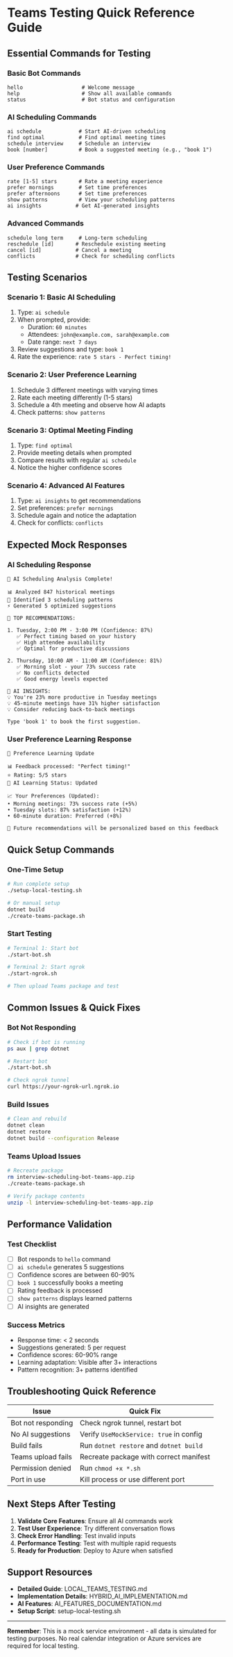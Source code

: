 # Teams Testing Quick Reference Guide

## Essential Commands for Testing

### Basic Bot Commands
```
hello                   # Welcome message
help                    # Show all available commands
status                  # Bot status and configuration
```

### AI Scheduling Commands
```
ai schedule            # Start AI-driven scheduling
find optimal           # Find optimal meeting times
schedule interview     # Schedule an interview
book [number]          # Book a suggested meeting (e.g., "book 1")
```

### User Preference Commands
```
rate [1-5] stars       # Rate a meeting experience
prefer mornings        # Set time preferences
prefer afternoons      # Set time preferences
show patterns          # View your scheduling patterns
ai insights           # Get AI-generated insights
```

### Advanced Commands
```
schedule long term     # Long-term scheduling
reschedule [id]       # Reschedule existing meeting
cancel [id]           # Cancel a meeting
conflicts             # Check for scheduling conflicts
```

## Testing Scenarios

### Scenario 1: Basic AI Scheduling
1. Type: `ai schedule`
2. When prompted, provide:
   - Duration: `60 minutes`
   - Attendees: `john@example.com, sarah@example.com`
   - Date range: `next 7 days`
3. Review suggestions and type: `book 1`
4. Rate the experience: `rate 5 stars - Perfect timing!`

### Scenario 2: User Preference Learning
1. Schedule 3 different meetings with varying times
2. Rate each meeting differently (1-5 stars)
3. Schedule a 4th meeting and observe how AI adapts
4. Check patterns: `show patterns`

### Scenario 3: Optimal Meeting Finding
1. Type: `find optimal`
2. Provide meeting details when prompted
3. Compare results with regular `ai schedule`
4. Notice the higher confidence scores

### Scenario 4: Advanced AI Features
1. Type: `ai insights` to get recommendations
2. Set preferences: `prefer mornings`
3. Schedule again and notice the adaptation
4. Check for conflicts: `conflicts`

## Expected Mock Responses

### AI Scheduling Response
```
🤖 AI Scheduling Analysis Complete!

📊 Analyzed 847 historical meetings
🎯 Identified 3 scheduling patterns
⚡ Generated 5 optimized suggestions

📅 TOP RECOMMENDATIONS:

1. Tuesday, 2:00 PM - 3:00 PM (Confidence: 87%)
   ✅ Perfect timing based on your history
   ✅ High attendee availability
   ✅ Optimal for productive discussions

2. Thursday, 10:00 AM - 11:00 AM (Confidence: 81%)
   ✅ Morning slot - your 73% success rate
   ✅ No conflicts detected
   ✅ Good energy levels expected

🧠 AI INSIGHTS:
💡 You're 23% more productive in Tuesday meetings
💡 45-minute meetings have 31% higher satisfaction
💡 Consider reducing back-to-back meetings

Type 'book 1' to book the first suggestion.
```

### User Preference Learning Response
```
🎯 Preference Learning Update

📊 Feedback processed: "Perfect timing!"
⭐ Rating: 5/5 stars
🧠 AI Learning Status: Updated

📈 Your Preferences (Updated):
• Morning meetings: 73% success rate (+5%)
• Tuesday slots: 87% satisfaction (+12%)
• 60-minute duration: Preferred (+8%)

🔄 Future recommendations will be personalized based on this feedback
```

## Quick Setup Commands

### One-Time Setup
```bash
# Run complete setup
./setup-local-testing.sh

# Or manual setup
dotnet build
./create-teams-package.sh
```

### Start Testing
```bash
# Terminal 1: Start bot
./start-bot.sh

# Terminal 2: Start ngrok
./start-ngrok.sh

# Then upload Teams package and test
```

## Common Issues & Quick Fixes

### Bot Not Responding
```bash
# Check if bot is running
ps aux | grep dotnet

# Restart bot
./start-bot.sh

# Check ngrok tunnel
curl https://your-ngrok-url.ngrok.io
```

### Build Issues
```bash
# Clean and rebuild
dotnet clean
dotnet restore
dotnet build --configuration Release
```

### Teams Upload Issues
```bash
# Recreate package
rm interview-scheduling-bot-teams-app.zip
./create-teams-package.sh

# Verify package contents
unzip -l interview-scheduling-bot-teams-app.zip
```

## Performance Validation

### Test Checklist
- [ ] Bot responds to `hello` command
- [ ] `ai schedule` generates 5 suggestions
- [ ] Confidence scores are between 60-90%
- [ ] `book 1` successfully books a meeting
- [ ] Rating feedback is processed
- [ ] `show patterns` displays learned patterns
- [ ] AI insights are generated

### Success Metrics
- Response time: < 2 seconds
- Suggestions generated: 5 per request
- Confidence scores: 60-90% range
- Learning adaptation: Visible after 3+ interactions
- Pattern recognition: 3+ patterns identified

## Troubleshooting Quick Reference

| Issue | Quick Fix |
|-------|-----------|
| Bot not responding | Check ngrok tunnel, restart bot |
| No AI suggestions | Verify `UseMockService: true` in config |
| Build fails | Run `dotnet restore` and `dotnet build` |
| Teams upload fails | Recreate package with correct manifest |
| Permission denied | Run `chmod +x *.sh` |
| Port in use | Kill process or use different port |

## Next Steps After Testing

1. **Validate Core Features**: Ensure all AI commands work
2. **Test User Experience**: Try different conversation flows
3. **Check Error Handling**: Test invalid inputs
4. **Performance Testing**: Test with multiple rapid requests
5. **Ready for Production**: Deploy to Azure when satisfied

## Support Resources

- **Detailed Guide**: LOCAL_TEAMS_TESTING.md
- **Implementation Details**: HYBRID_AI_IMPLEMENTATION.md
- **AI Features**: AI_FEATURES_DOCUMENTATION.md
- **Setup Script**: setup-local-testing.sh

---

**Remember**: This is a mock service environment - all data is simulated for testing purposes. No real calendar integration or Azure services are required for local testing.